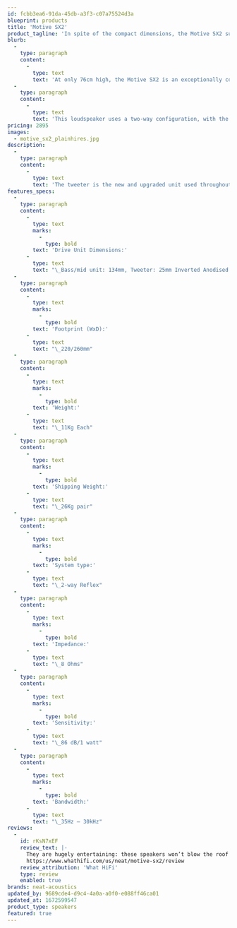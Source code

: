 ```yaml
---
id: fcbb3ea6-91da-45db-a3f3-c07a75524d3a
blueprint: products
title: 'Motive SX2'
product_tagline: 'In spite of the compact dimensions, the Motive SX2 surprises with its astonishing bass and beautifully open mid range.'
blurb:
  -
    type: paragraph
    content:
      -
        type: text
        text: 'At only 76cm high, the Motive SX2 is an exceptionally compact floorstander for those who want all the musical performance of a Neat floorstander without taking over the living room.'
  -
    type: paragraph
    content:
      -
        type: text
        text: 'This loudspeaker uses a two-way configuration, with the bass/midrange driver and the tweeter operating within separate spaces. The bass reflex port is fitted to the bottom panel of the cabinet and is vented through an outlet in the stylishly sculpted MDF plinth.'
pricing: 2895
images:
  - motive_sx2_plainhires.jpg
description:
  -
    type: paragraph
    content:
      -
        type: text
        text: 'The tweeter is the new and upgraded unit used throughout the Motive SX range and features a huge screened magnet assembly and a 25mm inverted anodised aluminium dome. This type of tweeter is usually only found in more expensive high-end loudspeakers and is therefore an exceptional inclusion to the Motive SX designs.'
features_specs:
  -
    type: paragraph
    content:
      -
        type: text
        marks:
          -
            type: bold
        text: 'Drive Unit Dimensions:'
      -
        type: text
        text: "\_Bass/mid unit: 134mm, Tweeter: 25mm Inverted Anodised Aluminium Dome"
  -
    type: paragraph
    content:
      -
        type: text
        marks:
          -
            type: bold
        text: 'Footprint (WxD):'
      -
        type: text
        text: "\_220/260mm"
  -
    type: paragraph
    content:
      -
        type: text
        marks:
          -
            type: bold
        text: 'Weight:'
      -
        type: text
        text: "\_11Kg Each"
  -
    type: paragraph
    content:
      -
        type: text
        marks:
          -
            type: bold
        text: 'Shipping Weight:'
      -
        type: text
        text: "\_26Kg pair"
  -
    type: paragraph
    content:
      -
        type: text
        marks:
          -
            type: bold
        text: 'System type:'
      -
        type: text
        text: "\_2-way Reflex"
  -
    type: paragraph
    content:
      -
        type: text
        marks:
          -
            type: bold
        text: 'Impedance:'
      -
        type: text
        text: "\_8 Ohms"
  -
    type: paragraph
    content:
      -
        type: text
        marks:
          -
            type: bold
        text: 'Sensitivity:'
      -
        type: text
        text: "\_86 dB/1 watt"
  -
    type: paragraph
    content:
      -
        type: text
        marks:
          -
            type: bold
        text: 'Bandwidth:'
      -
        type: text
        text: "\_35Hz – 30kHz"
reviews:
  -
    id: rKsN7xEF
    review_text: |-
      They are hugely entertaining: these speakers won’t blow the roof off, but they will bring a smile to your face.
      https://www.whathifi.com/us/neat/motive-sx2/review
    review_attribution: 'What HiFi'
    type: review
    enabled: true
brands: neat-acoustics
updated_by: 9689cde4-d9c4-4a0a-a0f0-e088ff46ca01
updated_at: 1672599547
product_type: speakers
featured: true
---
```

